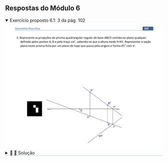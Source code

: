 <link rel="stylesheet" href="../../scripts/style.css">

<h2 id="inicio">Respostas do Módulo 6</h2> 
	
  <details open style="border-bottom: 1px solid #a2dec0;"><summary>Exercício proposto 6.1: 3 da pág. 102</summary>
  <img src="../../planosPQ/Apost_GD_2021_00102.png" />
  <div class="combo">
  <details class="sub"><summary>&#x1f4cf; &#x1f4d0; Solução</summary>
	<p>Esse exercício também é parecido com os anteriores. Agora será representado um prisma quadrangular regular com a base contida no plano qualquer.</p>
	<img src="91_01.png"/>
	<figcaption>A seção plana nesse poliedro será dada por um plano de topo e como esse plano é projetante em 2ª projeção temos que a 2ª projeção da seção será um segmento de reta.</figcaption>
  </details></div></details>


